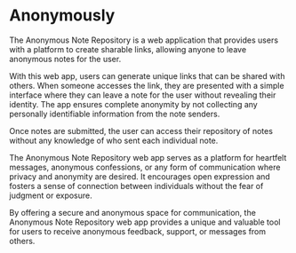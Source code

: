 # Anonymously
The Anonymous Note Repository is a web application that provides users with a platform to create sharable links, allowing anyone to leave anonymous notes for the user.

With this web app, users can generate unique links that can be shared with others. When someone accesses the link, they are presented with a simple interface where they can 
leave a note for the user without revealing their identity. The app ensures complete anonymity by not collecting any personally identifiable information from the note senders.

Once notes are submitted, the user can access their repository of notes without any knowledge of who sent each individual note. 

The Anonymous Note Repository web app serves as a platform for heartfelt messages, anonymous confessions, or any form of communication where privacy and anonymity are desired. It encourages open expression and fosters a sense of connection between individuals without the fear of judgment or exposure.

By offering a secure and anonymous space for communication, the Anonymous Note Repository web app provides a unique and valuable tool for users to receive anonymous feedback, support, or messages from others.
